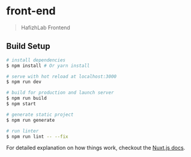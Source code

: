 # front-end

> HafizhLab Frontend

## Build Setup

``` bash
# install dependencies
$ npm install # Or yarn install

# serve with hot reload at localhost:3000
$ npm run dev

# build for production and launch server
$ npm run build
$ npm start

# generate static project
$ npm run generate

# run linter
$ npm run lint -- --fix
```

For detailed explanation on how things work, checkout the [Nuxt.js docs](https://github.com/nuxt/nuxt.js).

